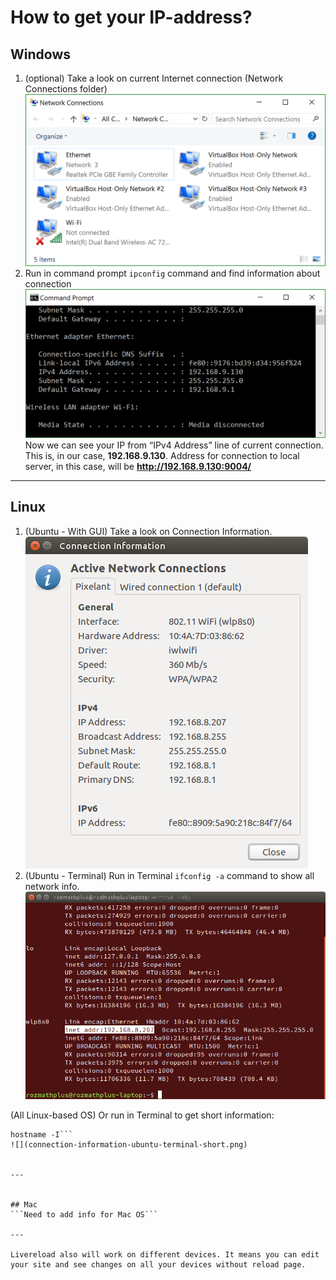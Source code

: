 # How to get your IP-address?


## Windows
1. (optional) Take a look on current Internet connection (Network Connections folder)
![](t3kit-docs-lans-win.png)
2. Run in command prompt ```ipconfig``` command and find information about connection
![](t3kit-docs-ipconfig-win.png)
Now we can see your IP from “IPv4 Address” line of current connection. This is, in our case, **192.168.9.130**.
Address for connection to local server, in this case, will be **http://192.168.9.130:9004/**


---


## Linux
1. (Ubuntu - With GUI) Take a look on Connection Information.
![](connection-information-ubuntu-gui.png)
2. (Ubuntu - Terminal) Run in Terminal ```ifconfig -a``` command to show all network info.
![](connection-information-ubuntu-terminal.png)

(All Linux-based OS) Or run in Terminal to get short information:
```
hostname -I```
![](connection-information-ubuntu-terminal-short.png)


---


## Mac
```Need to add info for Mac OS```

---

Livereload also will work on different devices. It means you can edit your site and see changes on all your devices without reload page.






